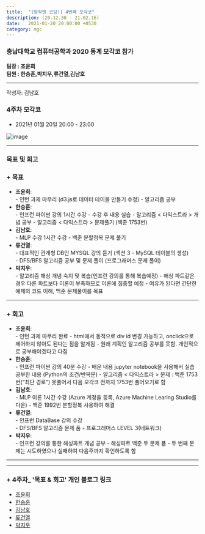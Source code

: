 ```yaml
---
title:  "[방학엔 코딩!] 4번째 모각코"
description: (20.12.30 - 21.02.16)
date:   2021-01-20 20:00:00 +0530
category: mgc
---
```

### 충남대학교 컴퓨터공학과 2020 동계 모각코 참가
**팀장 : 조윤희**  
**팀원 : 한승훈,박지우,류건열,김남호**  

---


작성자: 김남호
### 4주차 모각코
+ 2021년 01월 20일 20:00 - 23:00  

![image](https://user-images.githubusercontent.com/34561570/105179898-3e512400-5b6d-11eb-89a4-fbe2c9260acf.png)

---  

### 목표 및 회고  
### + 목표  
  - **조윤희**:   
        - 인턴 과제 마무리 (d3.js로 데이터 테이블 만들기 수정)
        - 알고리즘 공부
  - **한승훈**:   
        - 인프런 파이썬 강의 1시간 수강
        - 수강 후 내용 실습
        - 알고리즘 < 다익스트라 > 개념 공부
        - 알고리즘 < 다익스트라 > 문제풀기 (백준 1753번)
  - **김남호**:   
        - MLP 수강 1시간 수강
        - 백준 분할정복 문제 풀기  
  - **류건열**:   
        - 대표적인 관계형 DB인 MYSQL 강의 듣기 (섹션 3 - MySQL 테이블의 생성)    
        - DFS/BFS 알고리즘 공부 및 문제 풀이 (프로그래머스 문제 풀이)
  - **박지우**:   
        - 알고리즘 해싱 개념 숙지 및 복습(인프런 강의를 통해 복습예정)
        - 해싱 파트같은 경우 다른 파트보다 이론이 부족하므로 이론에 집중할 예정
        - 여유가 된다면 간단한 예제의 코드 이해, 백준 문제풀이를 목표

---  


### + 회고  
  - **조윤희**:   
        - 인턴 과제 마무리 완료
        - html에서 동적으로 div id 변경 가능하고, onclick으로 제어하지 않아도 된다는 점을 알게됨
        - 원래 계획인 알고리즘 공부를 못함. 개인적으로 공부해야겠다고 다짐
  - **한승훈**:   
        - 인프런 파이썬 강의 40분 수강
        - 배운 내용 jupyter notebook을 사용해서 실습 공부한 내용 (Python의 조건/반복문)
        - 알고리즘 < 다익스트라 > 문제 : 백준 1753번(“최단 경로”) 못풀어서 다음 모각코 전까지 1753번 풀어오기로 함
  - **김남호**:     
        - MLP 이론 1시간 수강 (Azure 계정을 등록, Azure Machine Learing Studio를 다운)
        - 백준 1992번 분할정복 사용하여 해결
  - **류건열**:   
        - 인프런 DataBase 강의 수강  
        - DFS/BFS 알고리즘 문제 품 - 프로그래머스 LEVEL 3(네트워크)
  - **박지우**:   
        - 인프런 강의를 통한 해싱파트 개념 공부
        - 해싱파트 백준 두 문제 품 - 두 번째 문제는 시도하였으나 실패하여 다음주까지 확인하도록 함

---        
---  

### + 4주차_ '목표 & 회고' 개인 블로그 링크
  - [조윤희](https://uni2237.github.io/mgc/mgc-04/)  
  - [한승훈](https://gooriiie.github.io/2020-%EB%8F%99%EA%B3%84-%EB%AA%A8%EA%B0%81%EC%BD%94-4%EC%A3%BC%EC%B0%A8-%EB%AA%A9%ED%91%9C%EC%99%80-%ED%9A%8C%EA%B3%A0/)  
  - [김남호](https://gitnamu.github.io/mogakco/2021/01/20/week4.html)  
  - [류건열](https://rjsduf0503.github.io/week04)
  - [박지우](https://jwpark6.github.io/WinterWeek4/)  
